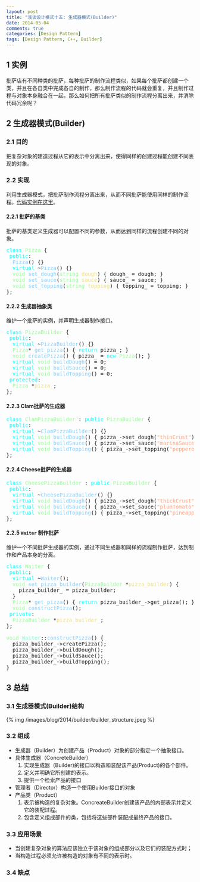 ```yaml
---
layout: post
title: "浅谈设计模式十五: 生成器模式(Builder)"
date: 2014-05-04
comments: true
categories: [Design Pattern]
tags: [Design Pattern, C++, Builder]
---
```


<div id="outline-container-sec-1" class="outline-2">
<h2 id="sec-1"><span class="section-number-2">1</span> 实例</h2>
<div class="outline-text-2" id="text-1">
<p>
批萨店有不同种类的批萨，每种批萨的制作流程类似，如果每个批萨都创建一个类，并且在各自类中完成各自的制作，那么制作流程的代码就会重复，并且制作过程与对象本身融合在一起，那么如何把所有批萨类似的制作流程分离出来，并消除代码冗余呢？
</p>

<!-- more -->
</div>
</div>
<div id="outline-container-sec-2" class="outline-2">
<h2 id="sec-2"><span class="section-number-2">2</span> 生成器模式(Builder)</h2>
<div class="outline-text-2" id="text-2">
</div><div id="outline-container-sec-2-1" class="outline-3">
<h3 id="sec-2-1"><span class="section-number-3">2.1</span> 目的</h3>
<div class="outline-text-3" id="text-2-1">
<p>
把复杂对象的建造过程从它的表示中分离出来，使得同样的创建过程能创建不同表现的对象。
</p>
</div>
</div>

<div id="outline-container-sec-2-2" class="outline-3">
<h3 id="sec-2-2"><span class="section-number-3">2.2</span> 实现</h3>
<div class="outline-text-3" id="text-2-2">
<p>
利用生成器模式，把批萨制作流程分离出来，从而不同批萨能使用同样的制作流程。<a href="https://github.com/shishougang/DesignPattern-CPP/tree/master/src/builder">代码实例在这里</a>。
</p>
</div>

<div id="outline-container-sec-2-2-1" class="outline-4">
<h4 id="sec-2-2-1"><span class="section-number-4">2.2.1</span> 批萨的基类</h4>
<div class="outline-text-4" id="text-2-2-1">
<p>
批萨的基类定义生成器可以配置不同的参数，从而达到同样的流程创建不同的对象。
</p>
<div class="org-src-container">

<pre class="src src-c++"><span style="color: #00ffff;">class</span> <span style="color: #98fb98;">Pizza</span> {
 <span style="color: #00ffff;">public</span>:
  <span style="color: #87cefa;">Pizza</span>() {}
  <span style="color: #00ffff;">virtual</span> ~<span style="color: #87cefa;">Pizza</span>() {}
  <span style="color: #98fb98;">void</span> <span style="color: #87cefa;">set_dough</span>(<span style="color: #98fb98;">string</span> <span style="color: #eedd82;">dough</span>) { dough_ = dough; }
  <span style="color: #98fb98;">void</span> <span style="color: #87cefa;">set_sauce</span>(<span style="color: #98fb98;">string</span> <span style="color: #eedd82;">sauce</span>) { sauce_ = sauce; }
  <span style="color: #98fb98;">void</span> <span style="color: #87cefa;">set_topping</span>(<span style="color: #98fb98;">string</span> <span style="color: #eedd82;">topping</span>) { topping_ = topping; }
};
</pre>
</div>
</div>
</div>

<div id="outline-container-sec-2-2-2" class="outline-4">
<h4 id="sec-2-2-2"><span class="section-number-4">2.2.2</span> 生成器抽象类</h4>
<div class="outline-text-4" id="text-2-2-2">
<p>
维护一个批萨的实例，并声明生成器制作接口。
</p>
<div class="org-src-container">

<pre class="src src-c++"><span style="color: #00ffff;">class</span> <span style="color: #98fb98;">PizzaBuilder</span> {
 <span style="color: #00ffff;">public</span>:
  <span style="color: #00ffff;">virtual</span> ~<span style="color: #87cefa;">PizzaBuilder</span>() {}
  <span style="color: #98fb98;">Pizza</span>* <span style="color: #87cefa;">get_pizza</span>() { <span style="color: #00ffff;">return</span> pizza_; }
  <span style="color: #98fb98;">void</span> <span style="color: #87cefa;">createPizza</span>() { pizza_ = <span style="color: #00ffff;">new</span> <span style="color: #98fb98;">Pizza</span>(); }
  <span style="color: #00ffff;">virtual</span> <span style="color: #98fb98;">void</span> <span style="color: #87cefa;">buildDough</span>() = 0;
  <span style="color: #00ffff;">virtual</span> <span style="color: #98fb98;">void</span> <span style="color: #87cefa;">buildSauce</span>() = 0;
  <span style="color: #00ffff;">virtual</span> <span style="color: #98fb98;">void</span> <span style="color: #87cefa;">buildTopping</span>() = 0;
 <span style="color: #00ffff;">protected</span>:
  <span style="color: #98fb98;">Pizza</span> *<span style="color: #eedd82;">pizza_</span>;
};
</pre>
</div>
</div>
</div>
<div id="outline-container-sec-2-2-3" class="outline-4">
<h4 id="sec-2-2-3"><span class="section-number-4">2.2.3</span> Clam批萨的生成器</h4>
<div class="outline-text-4" id="text-2-2-3">
<div class="org-src-container">

<pre class="src src-c++"><span style="color: #00ffff;">class</span> <span style="color: #98fb98;">ClamPizzaBuilder</span> : <span style="color: #00ffff;">public</span> <span style="color: #98fb98;">PizzaBuilder</span> {
 <span style="color: #00ffff;">public</span>:
  <span style="color: #00ffff;">virtual</span> ~<span style="color: #87cefa;">ClamPizzaBuilder</span>() {}
  <span style="color: #00ffff;">virtual</span> <span style="color: #98fb98;">void</span> <span style="color: #87cefa;">buildDough</span>() { pizza_-&gt;set_dough(<span style="color: #ffa07a;">"thinCrust"</span>); }
  <span style="color: #00ffff;">virtual</span> <span style="color: #98fb98;">void</span> <span style="color: #87cefa;">buildSauce</span>() { pizza_-&gt;set_sauce(<span style="color: #ffa07a;">"marinaSauce"</span>); }
  <span style="color: #00ffff;">virtual</span> <span style="color: #98fb98;">void</span> <span style="color: #87cefa;">buildTopping</span>() { pizza_-&gt;set_topping(<span style="color: #ffa07a;">"pepperoni"</span>); }
};
</pre>
</div>
</div>
</div>
<div id="outline-container-sec-2-2-4" class="outline-4">
<h4 id="sec-2-2-4"><span class="section-number-4">2.2.4</span> Cheese批萨的生成器</h4>
<div class="outline-text-4" id="text-2-2-4">
<div class="org-src-container">

<pre class="src src-c++"><span style="color: #00ffff;">class</span> <span style="color: #98fb98;">CheesePizzaBuilder</span> : <span style="color: #00ffff;">public</span> <span style="color: #98fb98;">PizzaBuilder</span> {
 <span style="color: #00ffff;">public</span>:
  <span style="color: #00ffff;">virtual</span> ~<span style="color: #87cefa;">CheesePizzaBuilder</span>() {}
  <span style="color: #00ffff;">virtual</span> <span style="color: #98fb98;">void</span> <span style="color: #87cefa;">buildDough</span>() { pizza_-&gt;set_dough(<span style="color: #ffa07a;">"thickCrust"</span>); }
  <span style="color: #00ffff;">virtual</span> <span style="color: #98fb98;">void</span> <span style="color: #87cefa;">buildSauce</span>() { pizza_-&gt;set_sauce(<span style="color: #ffa07a;">"plumTomato"</span>); }
  <span style="color: #00ffff;">virtual</span> <span style="color: #98fb98;">void</span> <span style="color: #87cefa;">buildTopping</span>() { pizza_-&gt;set_topping(<span style="color: #ffa07a;">"pineapple"</span>); }
};
</pre>
</div>
</div>
</div>

<div id="outline-container-sec-2-2-5" class="outline-4">
<h4 id="sec-2-2-5"><span class="section-number-4">2.2.5</span> <code>Waiter</code> 制作批萨</h4>
<div class="outline-text-4" id="text-2-2-5">
<p>
维护一个不同批萨生成器的实例，通过不同生成器和同样的流程制作批萨，达到制作和产品本身的分离。
</p>

<div class="org-src-container">

<pre class="src src-c++"><span style="color: #00ffff;">class</span> <span style="color: #98fb98;">Waiter</span> {
 <span style="color: #00ffff;">public</span>:
  <span style="color: #00ffff;">virtual</span> ~<span style="color: #87cefa;">Waiter</span>();
  <span style="color: #98fb98;">void</span> <span style="color: #87cefa;">set_pizza_builder</span>(<span style="color: #98fb98;">PizzaBuilder</span> *<span style="color: #eedd82;">pizza_builder</span>) {
    pizza_builder_ = pizza_builder;
  }
  <span style="color: #98fb98;">Pizza</span>* <span style="color: #87cefa;">get_pizza</span>() { <span style="color: #00ffff;">return</span> pizza_builder_-&gt;get_pizza(); }
  <span style="color: #98fb98;">void</span> <span style="color: #87cefa;">constructPizza</span>();
 <span style="color: #00ffff;">private</span>:
  <span style="color: #98fb98;">PizzaBuilder</span> *<span style="color: #eedd82;">pizza_builder_</span>;
};

<span style="color: #98fb98;">void</span> <span style="color: #7fffd4;">Waiter</span>::<span style="color: #87cefa;">constructPizza</span>() {
  pizza_builder_-&gt;createPizza();
  pizza_builder_-&gt;buildDough();
  pizza_builder_-&gt;buildSauce();
  pizza_builder_-&gt;buildTopping();
}
</pre>
</div>
</div>
</div>
</div>
</div>

<div id="outline-container-sec-3" class="outline-2">
<h2 id="sec-3"><span class="section-number-2">3</span> 总结</h2>
<div class="outline-text-2" id="text-3">
</div><div id="outline-container-sec-3-1" class="outline-3">
<h3 id="sec-3-1"><span class="section-number-3">3.1</span> 生成器模式(Builder)结构</h3>
<div class="outline-text-3" id="text-3-1">
{% img /images/blog/2014/builder/builder_structure.jpeg %}
</div>
</div>

<div id="outline-container-sec-3-2" class="outline-3">
<h3 id="sec-3-2"><span class="section-number-3">3.2</span> 组成</h3>
<div class="outline-text-3" id="text-3-2">
<ul class="org-ul">
<li>生成器（Builder）为创建产品（Product）对象的部分指定一个抽象接口。
</li>
<li>具体生成器（ConcreteBuilder）
<ol class="org-ol">
<li>实现生成器（Builder)的接口以构造和装配该产品(Product)的各个部件。
</li>
<li>定义并明确它所创建的表示。
</li>
<li>提供一个检索产品的接口
</li>
</ol>
</li>
<li>管理者（Director）构造一个使用Builder接口的对象
</li>
<li>产品类（Product）
<ol class="org-ol">
<li>表示被构造的复杂对象。ConcreateBuilder创建该产品的内部表示并定义它的装配过程。
</li>
<li>包含定义组成部件的类，包括将这些部件装配成最终产品的接口。
</li>
</ol>
</li>
</ul>
</div>
</div>
<div id="outline-container-sec-3-3" class="outline-3">
<h3 id="sec-3-3"><span class="section-number-3">3.3</span> 应用场景</h3>
<div class="outline-text-3" id="text-3-3">
<ul class="org-ul">
<li>当创建复杂对象的算法应该独立于该对象的组成部分以及它们的装配方式时；
</li>
<li>当构造过程必须允许被构造的对象有不同的表示时。
</li>
</ul>
</div>
</div>

<div id="outline-container-sec-3-4" class="outline-3">
<h3 id="sec-3-4"><span class="section-number-3">3.4</span> 缺点</h3>
</div>
</div>
